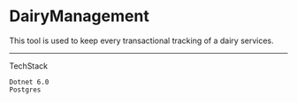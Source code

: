 # DairyManagement
This tool is used to keep every transactional tracking of a dairy services.

---
TechStack

```
Dotnet 6.0
Postgres
```

